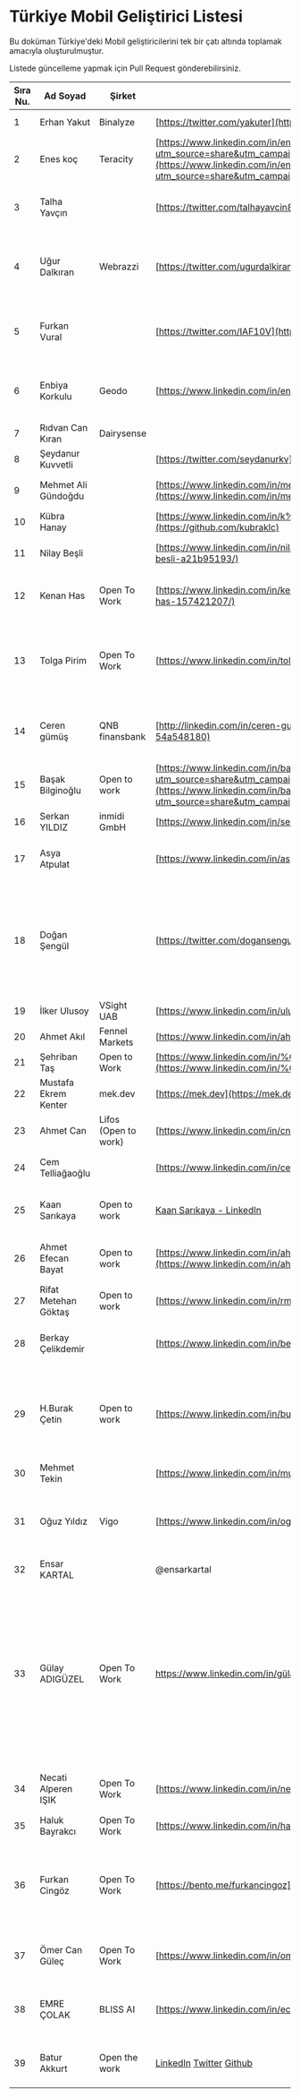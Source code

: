 # Türkiye Mobil Geliştirici Listesi

Bu doküman Türkiye'deki Mobil geliştiricilerini tek bir çatı altında toplamak amacıyla oluşturulmuştur.

Listede güncelleme yapmak için Pull Request gönderebilirsiniz.

| Sıra Nu. | Ad Soyad             | Şirket               | Sosyal Medya/İletişim                                                                                                                                                                                                                                                    | Açıklama                                                                                                                                                                                                                                                                                                                                                                                                                                                                                                                                                                                                                                                                                                                                                                                                                                                                                                                                                       |
| -------- | -------------------- | -------------------- | ------------------------------------------------------------------------------------------------------------------------------------------------------------------------------------------------------------------------------------------------------------------------ | -------------------------------------------------------------------------------------------------------------------------------------------------------------------------------------------------------------------------------------------------------------------------------------------------------------------------------------------------------------------------------------------------------------------------------------------------------------------------------------------------------------------------------------------------------------------------------------------------------------------------------------------------------------------------------------------------------------------------------------------------------------------------------------------------------------------------------------------------------------------------------------------------------------------------------------------------------------- |
| 1        | Erhan Yakut          | Binalyze             | [https://twitter.com/yakuter](https://twitter.com/yakuter)                                                                                                                                                                                                               | Biraz Swift, biraz da React Native ile iOS uygulama geliştirme denemelerim oldu.                                                                                                                                                                                                                                                                                                                                                                                                                                                                                                                                                                                                                                                                                                                                                                                                                                                                               |
| 2        | Enes koç             | Teracity             | [https://www.linkedin.com/in/enes-ko%C3%A7-8278b6194?utm_source=share&utm_campaign=share_via&utm_content=profile&utm_medium=ios_app](https://www.linkedin.com/in/enes-ko%C3%A7-8278b6194?utm_source=share&utm_campaign=share_via&utm_content=profile&utm_medium=ios_app) | React native ile ios ve android geliştirme ve biraz Java ile android geliştirme tecrübem oldu . Çok azda olsa .net ile backend tarafına destek veriyorum                                                                                                                                                                                                                                                                                                                                                                                                                                                                                                                                                                                                                                                                                                                                                                                                       |
| 3        | Talha Yavçın         |                      | [https://twitter.com/talhayavcin8](https://twitter.com/talhayavcin8)                                                                                                                                                                                                     | 1 yıldır react native ile ios ve android için uygulamalar geliştiriyorum. Aynı zamanda kendi applerimi de çıkardım. Birini sattım şu an markette 2 tane app im var aktif gelir getiriyor. Swift öğrenme sürecine başladım.                                                                                                                                                                                                                                                                                                                                                                                                                                                                                                                                                                                                                                                                                                                                     |
| 4        | Uğur Dalkıran        | Webrazzi             | [https://twitter.com/ugurdalkiran](https://twitter.com/ugurdalkiran)                                                                                                                                                                                                     | 5 yıldır ReactJS ve React Native ile uygulamalar geliştiriyorum. Bireysel geliştirdiğim toplam 18 adet mobil uygulamam var. ([https://play.google.com/store/apps/dev?id=6826148747474855140](https://play.google.com/store/apps/dev?id=6826148747474855140))                                                                                                                                                                                                                                                                                                                                                                                                                                                                                                                                                                                                                                                                                                   |
| 5        | Furkan Vural         |                      | [https://twitter.com/IAF10V](https://twitter.com/IAF10V)                                                                                                                                                                                                                 | 2 yıldır swift yazıyorum. AppStore'da 3 aktif uygulamam var. Youtube kanalımda da iOS development ile ilgili advanced konular hakkında düzenli içerik üretiyorum. ( [https://www.youtube.com/@furrkanvural/videos](https://www.youtube.com/@furrkanvural/videos) )                                                                                                                                                                                                                                                                                                                                                                                                                                                                                                                                                                                                                                                                                             |
| 6        | Enbiya Korkulu       | Geodo                | [https://www.linkedin.com/in/enbiya-korkulu-48a7151b3/](https://twitter.com/enb12a)                                                                                                                                                                                      | 3+ yıldır React-Native , React.js ve Django ile geliştirmeler yapıyorum. Aynı zamanda Harita Mühendisiyim GIS alanında tecrübelerim bulunmakta ( [https://play.google.com/store/apps/details?id=com.geodov2](https://play.google.com/store/apps/details?id=com.geodov2) )                                                                                                                                                                                                                                                                                                                                                                                                                                                                                                                                                                                                                                                                                      |
| 7        | Rıdvan Can Kıran     | Dairysense           |                                                                                                                                                                                                                                                                          | .Net Maui ile 6 aya yakın bir süredir uygulama geliştiriyorum.                                                                                                                                                                                                                                                                                                                                                                                                                                                                                                                                                                                                                                                                                                                                                                                                                                                                                                 |
| 8        | Şeydanur Kuvvetli    |                      | [https://twitter.com/seydanurkv](https://twitter.com/seydanurkv)                                                                                                                                                                                                         | Bilgisayar mühendisliği bölümünden yeni mezun oldum.Android kotlin alanında kendimi geliştiriyorum.İş arayışım bulunmakta.                                                                                                                                                                                                                                                                                                                                                                                                                                                                                                                                                                                                                                                                                                                                                                                                                                     |
| 9        | Mehmet Ali Gündoğdu  |                      | [https://www.linkedin.com/in/mehmetaligundogdu/](https://www.linkedin.com/in/mehmetaligundogdu/)                                                                                                                                                                         | 1 yıldır React Native ile Android ve iOS uygulamalar geliştirmekteyim. [https://github.com/mehmetaligundogdu](https://github.com/mehmetaligundogdu)                                                                                                                                                                                                                                                                                                                                                                                                                                                                                                                                                                                                                                                                                                                                                                                                            |
| 10       | Kübra Hanay          |                      | [https://www.linkedin.com/in/k%C3%BCbra-hanay-6ab530170/](https://github.com/kubraklc)                                                                                                                                                                                   | Android/Kotlin alanında uzmanlaşmaya çalışıyorum. İş arayışım bulunmakta.                                                                                                                                                                                                                                                                                                                                                                                                                                                                                                                                                                                                                                                                                                                                                                                                                                                                                      |
| 11       | Nilay Beşli          |                      | [https://www.linkedin.com/in/nilay-besli-a21b95193/](https://www.linkedin.com/in/nilay-besli-a21b95193/)                                                                                                                                                                 | Bilgisayar Mühendisliği bölümünden yeni mezun oldum. Kendimi Flutter'da geliştirmekteyim. Android alanında aktif olarak iş arayışım mevcuttur.                                                                                                                                                                                                                                                                                                                                                                                                                                                                                                                                                                                                                                                                                                                                                                                                                 |
| 12       | Kenan Has            | Open To Work         | [https://www.linkedin.com/in/kenan-has-157421207/](https://www.linkedin.com/in/kenan-has-157421207/)                                                                                                                                                                     | Elektrik Elektronik Mühendisliğinden 2023 Eylül ayında mezun oldum. Yaklaşık 1.5 yıl Android üzerinde kendimi geliştiriyorum. Şuan Kotlin ile projeler geliştiriyorum. Yaklaşık 10.5 ay 2 farklı firmada Android Stajyer pozisyonunda görev aldım. Android alanında iş arayışındayım.                                                                                                                                                                                                                                                                                                                                                                                                                                                                                                                                                                                                                                                                          |
| 13       | Tolga Pirim          | Open To Work         | [https://www.linkedin.com/in/tolga-pirim](https://www.linkedin.com/in/tolga-pirim)                                                                                                                                                                                       | Bilgisayar Mühendisliği 4. Sınıf öğrencisiyim.<br>Yaklaşık 3 yıldır Android alanında kendimi geliştiriyorum.<br>Bu alanda yaptığım projelerle kendimi geliştirmeye devam ediyorum<br>Ayrıca yeni bir teknoloji olan KMP (Kotlin Multiplatform) öğrenmeye devam ediyorum. Android alanında iş arayışındayım.<br><br>GitHub: https://github.com/tolgaprm                                                                                                                                                                                                                                                                                                                                                                                                                                                                                                                                                                                                         |
| 14       | Ceren gümüş          | QNB finansbank       | [http://linkedin.com/in/ceren-gumus-54a548180](http://linkedin.com/in/ceren-gumus-54a548180)                                                                                                                                                                             | Mobile application developer - 3 yıldır QNB finansbank ta Android developer olarak çalışıyorum. Onun yani sıra mw backend tarafında asp.net c# .net programlama dilleriyle geliştirme yapıyorum. QNB de Bir projede swift objective c dilleriyle iOS tarafında geliştirmelerim oldu. freelance bir flutter projesinde görev almaktayım.                                                                                                                                                                                                                                                                                                                                                                                                                                                                                                                                                                                                                        |
| 15       | Başak Bilginoğlu     | Open to work         | [https://www.linkedin.com/in/basak-bilginoglu?utm_source=share&utm_campaign=share_via&utm_content=profile&utm_medium=android_app](https://www.linkedin.com/in/basak-bilginoglu?utm_source=share&utm_campaign=share_via&utm_content=profile&utm_medium=android_app)       | Bilgisayar Mühendisliği mezunuyum.Kotlin ve react native ile uygulama geliştirme denemelerim oldu.                                                                                                                                                                                                                                                                                                                                                                                                                                                                                                                                                                                                                                                                                                                                                                                                                                                             |
| 16       | Serkan YILDIZ        | inmidi GmbH          | [https://www.linkedin.com/in/serkanyildiz-/](https://www.linkedin.com/in/serkanyildiz-/)                                                                                                                                                                                 | 4 yıldır react-native ile mobil uygulamalar geliştiriyorum. Andorid ve iOS native tarafınada bridge için kullanıyorum                                                                                                                                                                                                                                                                                                                                                                                                                                                                                                                                                                                                                                                                                                                                                                                                                                          |
| 17       | Asya Atpulat         |                      | [https://www.linkedin.com/in/asya-atpulat/](https://www.linkedin.com/in/asya-atpulat/)                                                                                                                                                                                   | Bilgisayar mühendisliğinden yeni mezun oldum. Kendimi iOS alanında geliştirmekte ve projeler yapmaktayım. Bu alanda iş arayışım mevcuttur. ([https://github.com/asyaatpulat](https://github.com/asyaatpulat))                                                                                                                                                                                                                                                                                                                                                                                                                                                                                                                                                                                                                                                                                                                                                  |
| 18       | Doğan Şengül         |                      | [https://twitter.com/dogansengul\_](https://twitter.com/dogansengul_)                                                                                                                                                                                                    | İzmir Yüksek Teknoloji Enstitüsü Bilgisayar Mühendisliği 2. sınıf öğrencisiyim. 1 yıldır kendimi okul haricinde Android alanında Kotlin'le geliştiriyorum. Bu süreç içerisinde bir startupta Android geliştirici olarak uygulama üzerinde çalışıyorum. Sosyal açıdan ise üniversitemde Huawei Student Developers yazılım topluluğunun başkanıyım ve etkinlikler, eğitimler düzenliyoruz. Şu anda mobil alanda staj arayışındayım. GitHub: [https://github.com/dogansengul](https://github.com/dogansengulhttps://www.linkedin.com/in/dogan-sengul/) LinkedIn: [https://www.linkedin.com/in/dogan-sengul/](https://www.linkedin.com/in/dogan-sengul/)                                                                                                                                                                                                                                                                                                           |
| 19       | İlker Ulusoy         | VSight UAB           | [https://www.linkedin.com/in/ulusoyilker/](https://www.linkedin.com/in/ulusoyilker/)                                                                                                                                                                                     | 10+ yıldır iOS & Android uygulamalar geliştiriyorum. Şuanki şirkette mobil uygulamaların mimarisi ve takımdan sorumluyum.                                                                                                                                                                                                                                                                                                                                                                                                                                                                                                                                                                                                                                                                                                                                                                                                                                      |
| 20       | Ahmet Akıl           | Fennel Markets       | [https://www.linkedin.com/in/ahmet-akil/](https://www.linkedin.com/in/ahmet-akil/)                                                                                                                                                                                       | 4 Yıldır Flutter geliştiriyorum aynı zamanda SwiftUI öğreniyorum                                                                                                                                                                                                                                                                                                                                                                                                                                                                                                                                                                                                                                                                                                                                                                                                                                                                                               |
| 21       | Şehriban Taş         | Open to Work         | [https://www.linkedin.com/in/%C5%9Fehriban-ta%C5%9F/](https://www.linkedin.com/in/%C5%9Fehriban-ta%C5%9F/)                                                                                                                                                               | 2 yıldır Flutter ile uygulama geliştiriyorum.Aynı zamanda react-native öğreniyorum                                                                                                                                                                                                                                                                                                                                                                                                                                                                                                                                                                                                                                                                                                                                                                                                                                                                             |
| 22       | Mustafa Ekrem Kenter | mek.dev              | [](https://mek.dev/)[https://mek.dev](https://mek.dev/)                                                                                                                                                                                                                  | Flutter beta'dan beri yakından takip ediyorum.                                                                                                                                                                                                                                                                                                                                                                                                                                                                                                                                                                                                                                                                                                                                                                                                                                                                                                                 |
| 23       | Ahmet Can            | Lifos (Open to work) | [https://www.linkedin.com/in/cnahmetcn/](https://www.linkedin.com/in/cnahmetcn/)                                                                                                                                                                                         | Yaklaşık 1 yıldır React Native ile projeler geliştiriyorum ve Google Play üzerinden yayınlıyorum.                                                                                                                                                                                                                                                                                                                                                                                                                                                                                                                                                                                                                                                                                                                                                                                                                                                              |
| 24       | Cem Telliağaoğlu     |                      | [https://www.linkedin.com/in/cem-telliagaoglu](https://www.linkedin.com/in/cem-telliagaoglu)                                                                                                                                                                             | 2 senedir Swift ile uygulama geliştiriyorum. Bu süreçte bir bootcamp ve bir staj olmak üzere 5 ay tecrübem oldu. Bu alanda aktif olarak iş arayışım mevcut. ([https://github.com/cemtelliagaoglu)](https://github.com/cemtelliagaoglu))                                                                                                                                                                                                                                                                                                                                                                                                                                                                                                                                                                                                                                                                                                                        |
| 25       | Kaan Sarıkaya        | Open to work         | [Kaan Sarıkaya - LinkedIn](https://www.linkedin.com/in/kaansarikaya)                                                                                                                                                                                                     | 2.5 senedir Android Developer olarak çalışıyorum. 1 yıl Yemeksepeti bünyesinde eski Yemeksepeti uygulamasında görev aldım. 1.5 yıldır da Delivery Hero Tech Hub bünyesinde Delivery Hero projelerinde görev aldım. Android alanında aktif iş arayışım mevcut.                                                                                                                                                                                                                                                                                                                                                                                                                                                                                                                                                                                                                                                                                                  |
| 26       | Ahmet Efecan Bayat   | Open to work         | [https://www.linkedin.com/in/ahmetefecanbayat/](https://www.linkedin.com/in/ahmetefecanbayat/)                                                                                                                                                                           | 2.5 yıldır Android Developer olarak çalışıyorum. 1 yıl İstegelsin projesinde görev aldım. Son 1.5 yıl ise Wellbees projesinde aktif olarak geliştirmeler yaptım. Projelerin hepsinde Kotlin ile geliştirmeler yaptım. Bu alanda aktif iş arayışım mevcut.                                                                                                                                                                                                                                                                                                                                                                                                                                                                                                                                                                                                                                                                                                      |
| 27       | Rifat Metehan Göktaş | Open to work         | [https://www.linkedin.com/in/rmgdev/](https://www.linkedin.com/in/rmgdev/)                                                                                                                                                                                               | Bilgisayar mühendisliği 3.sınıf öğrencisiyim. Flutter ve Swift ile proje deneyimlerim oldu. 2024 yazı için zorunlu staj arayışım mevcut.                                                                                                                                                                                                                                                                                                                                                                                                                                                                                                                                                                                                                                                                                                                                                                                                                       |
| 28       | Berkay Çelikdemir    |                      | [https://www.linkedin.com/in/berkaycelikdemir](https://www.linkedin.com/in/berkaycelikdemir)                                                                                                                                                                             | Elektrik elektronik mühendisliği 3. sınıf öğrencisiyim. Bir startupta 9 ay boyunca firmanın uygulamasını sıfırdan Flutter ile geliştirdim. 2024 yazı için staj arayışım mevcut. Aynı zamanda part time çalışabileceğim iş arıyorum.                                                                                                                                                                                                                                                                                                                                                                                                                                                                                                                                                                                                                                                                                                                            |
| 29       | H.Burak Çetin        | Open to work         | [https://www.linkedin.com/in/burakcetn](https://www.linkedin.com/in/burakcetn)                                                                                                                                                                                           | 2 yıldır Flutter ile uygulama geliştiriyorum. Kesin ve Boly isimli 2 start-up'ın uygulamasını geliştiriyorum. Boly : https://apps.apple.com/tr/app/boly-basketbol-ma%C3%A7%C4%B1-sahas%C4%B1/id6445901348?l=tr , Kesin'de hedefimiz yılbaşında markete girmek. Flutter Canvas painter'dan, drag and drop'a kadar bir çok unique feature ile uygulama geliştirdim. Flutter'ın yeni yatırımlarıyla gündemde olduğu gaming ve AI alanlarında da kendimi geliştiriyorum                                                                                                                                                                                                                                                                                                                                                                                                                                                                                            |
| 30       | Mehmet Tekin         |                      | [https://www.linkedin.com/in/muhammettekin/](https://www.linkedin.com/in/muhammettekin/)                                                                                                                                                                                 | 1.5 yıl backend alanında çalıştıktan sonra, son 3 aydır iOS alanında kendimi geliştiriyorum.                                                                                                                                                                                                                                                                                                                                                                                                                                                                                                                                                                                                                                                                                                                                                                                                                                                                   |
| 31       | Oğuz Yıldız          | Vigo                 | [](https://www.linkedin.com/in/oguzydz/)[https://www.linkedin.com/in/oguzydz/](https://www.linkedin.com/in/oguzydz/)                                                                                                                                                     | Yaklaşık 3.5 senedir profesyonel olarak yazılım sektöründeyim. Yaklaşık 2.5 senedir React Native Developer olarak profesyonel olarak çalışmaktayım. Şu anda Vigo Teknoloji ve Lojistik şirketinde çalışıyorum. Öncesinde GEVME(Singapur) ve Yenibiriş şirketlerinde çalıştım. Ayrıca Mobile süreçlerini Lead ve Develop ettiğim Teknevia Teknoloji'de startup run ediyoruz.                                                                                                                                                                                                                                                                                                                                                                                                                                                                                                                                                                                    |
| 32       | Ensar KARTAL         |                      | @ensarkartal                                                                                                                                                                                                                                                             | flutter ve maui ile uygulama geliştirmekteyim. backend .net teknolojleri ile geliştirilmektedir.                                                                                                                                                                                                                                                                                                                                                                                                                                                                                                                                                                                                                                                                                                                                                                                                                                                               |
| 33       | Gülay ADIGÜZEL       | Open To Work         | [https://www.linkedin.com/in/gülay-adıgüzel<br>](https://www.linkedin.com/in/g%C3%BClay-ad%C4%B1g%C3%BCzel)                                                                                                                                                              | Kırıkkale Üniversitesi Bilgisayar Mühendisliği mezunuyum.Android-Kotlin alanında 3 yıldır geliştirme yapıyorum. Mobil Uygulama Geliştiricisi olarak yaklaşık 1 yıllık deneyime sahibim.Modern Android Mimarisi ve Kotlin, Coroutines, Retrofit,RESTful Api ,MVVM ve Material 3 gibi teknolojileri kullanıyorum. Google Play'de uygulama geliştirme deneyimim bulunmaktadır. Kendimi sürekli geliştiren, öğrenmeye açık ve takım oyuncusu biriyim. İşimde uyumlu bir kişiliğe sahibim.Medium: https://medium.com/@glyadgzl<br>GitHub: https://github.com/GulayAdgzl<br>Google Play: [https://play.google.com/store/apps/details?id=com.datw.wisedate](https://play.google.com/store/apps/details?id=com.datw.wisedate)<br>Yukarıdaki linklerden, aktif olarak geliştirdiğim projeleri ve yazdığım blog yazılarını detaylı bir şekilde inceleyebilir ve ayrıca Google Play Store'da yayınladığım uygulamamı da inceleyerek daha fazla bilgi edinebilirsiniz.<br> |
| 34       | Necati Alperen IŞIK  | Open To Work         | [https://www.linkedin.com/in/necatialperen/](https://www.linkedin.com/in/necatialperen/)                                                                                                                                                                                 | Bilgisayar mühendisliği son sınıf öğrencisiyim son zamanlarda iOS geliştirme ile ilgileniyorum ve kendimi sürekli geliştiriyorum.Ders yoğunluğum çok hafif olduğu için bunu değerlendirip bir firmada staj yapmak istiyorum.                                                                                                                                                                                                                                                                                                                                                                                                                                                                                                                                                                                                                                                                                                                                   |
| 35       | Haluk Bayrakcı       | Open To Work         | [https://www.linkedin.com/in/halukbayrakci/](https://www.linkedin.com/in/halukbayrakci/)                                                                                                                                                                                 | Yaklaşık 1 yıldır swift ile iOS geliştirme yapıyorum.                                                                                                                                                                                                                                                                                                                                                                                                                                                                                                                                                                                                                                                                                                                                                                                                                                                                                                          |
| 36       | Furkan Cingöz        | Open To Work         | [https://bento.me/furkancingoz](https://bento.me/furkancingoz)                                                                                                                                                                                                           | Altı aydır Swift ve iOS geliştirme alanında kendimi geliştiriyorum ve bu süre zarfında iki uygulama yayınladım. Turizm meslek lisesi mezunuyum ve alaylı olduğum için geçimimi başka bir sektörde çalışarak sağlıyorum öğrenim sürecime böyle devam ediyorum. Son zamanlarda Swift UI'ya odaklandım ve bu alanda projeler geliştiriyorum. Aynı zamanda, Swift öğrenmek isteyen kişileri bir araya getirmek için 'Swift Learner' adında bir Discord sunucusu kurdum, burada birbirimize destek oluyoruz.                                                                                                                                                                                                                                                                                                                                                                                                                                                        |
| 37       | Ömer Can Güleç       | Open To Work         | [https://www.linkedin.com/in/omercangulec/](https://www.linkedin.com/in/omercangulec/)                                                                                                                                                                                   | 1 yıldır yazılımla ilgileniyorum. Front-end ile başladığım yolculuğuma ios(swift) ile devam ediyorum. React bilgim olduğu için react native'de adapte olabilirim. Kendimi geliştirmek ve tecrübe edinmek adına staj arıyorum. https://github.com/omercangulec                                                                                                                                                                                                                                                                                                                                                                                                                                                                                                                                                                                                                                                                                                  |
| 38       | EMRE ÇOLAK           | BLISS AI             | [https://www.linkedin.com/in/eclk16/](https://www.linkedin.com/in/eclk16/)                                                                                                                                                                                               | 4 yıldır react native  / React native expo ile mobil uygulamalar geliştiriyorum.Özbekistan/Arnavutluk gibi ülkeler için yerel uygulamalar geliştirdim.Kendimi hızlı problem çözen , bir iş yapılabiliyorsa bende yapabilirim diyen azimli bir geliştirici olarak tanımlayabilirim.                                                                                                                                                                                                                                                                                                                                                                                                                                                                                                                                                                                                                                                                             |
| 39       | Batur Akkurt         | Open the work        | [LinkedIn](https://www.linkedin.com/in/ta2ulk/) [Twitter](https://twitter.com/ta2ulk) [Github](https://github.com/batur)                                                                                                                                                 | 4 yıldan fazladır Frontend(Next.js/React/React-Native) alanında çalışıyorum. Son bir yıldır da Node.js üstüne kafa patlatıyorum. Teknik uğraşların yanı sıra proje yönetimi, CI/CD süreçleri ve ekip liderliği konularıyla haşır neşir olmaya çalışıyorum.                                                                                                                                                                                                                                                                                                                                                                                                                                                                                                                                                                                                                                                                                                     |
